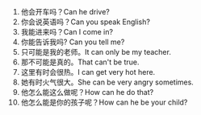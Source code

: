 1. 他会开车吗？Can he drive?
2. 你会说英语吗？Can you speak English?
3. 我能进来吗？Can I come in?
4. 你能告诉我吗? Can you tell me?
5. 只可能是我的老师。It can only be my teacher.
6. 那不可能是真的。That can't be true.
7. 这里有时会很热。I can get very hot here.
8. 她有时火气很大。She can be very angry sometimes.	
9. 他怎么能这么做呢？How can he do that?
10. 他怎么能是你的孩子呢？How can he be your child?